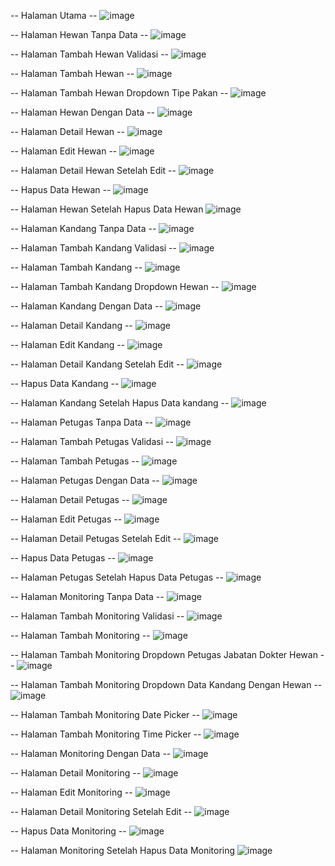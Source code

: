 -- Halaman Utama --
![image](https://github.com/user-attachments/assets/9dde5d8f-1b3a-4e5b-b47e-790d4a9258a8)

-- Halaman Hewan Tanpa Data --
![image](https://github.com/user-attachments/assets/07ba93f1-4515-4397-8471-64826d12cac4)

-- Halaman Tambah Hewan Validasi --
![image](https://github.com/user-attachments/assets/ef441797-0a6e-4332-b3d6-7604ff24274c)

-- Halaman Tambah Hewan --
![image](https://github.com/user-attachments/assets/188b4247-7e50-472b-bab1-d9fbb0ba9688)

-- Halaman Tambah Hewan Dropdown Tipe Pakan --
![image](https://github.com/user-attachments/assets/49f43583-1b95-4545-a658-5c3a827ebce8)

-- Halaman Hewan Dengan Data --
![image](https://github.com/user-attachments/assets/07e39460-9362-4d5e-bd3e-0b5b0ab4c976)

-- Halaman Detail Hewan --
![image](https://github.com/user-attachments/assets/cf21670d-82b8-4444-a869-e6e74d3f6aad)

-- Halaman Edit Hewan --
![image](https://github.com/user-attachments/assets/35d41dff-a23f-473a-9cc2-903f295138fa)

-- Halaman Detail Hewan Setelah Edit --
![image](https://github.com/user-attachments/assets/4dd9b381-d4f8-491e-8689-8ad97a8f1d70)

-- Hapus Data Hewan --
![image](https://github.com/user-attachments/assets/dc0604fd-0ee4-4219-b9d9-909d9f47d934)

-- Halaman Hewan Setelah Hapus Data Hewan
![image](https://github.com/user-attachments/assets/5efaa3ae-aa6b-4828-9e2d-8b0fee4a220f)

-- Halaman Kandang Tanpa Data --
![image](https://github.com/user-attachments/assets/6df53be6-199a-4996-82f7-dc5e12fe30b7)

-- Halaman Tambah Kandang Validasi --
![image](https://github.com/user-attachments/assets/228738eb-317b-49a8-b571-74357d822450)

-- Halaman Tambah Kandang --
![image](https://github.com/user-attachments/assets/84e467fd-3a23-4355-afa6-88983bbe3ed2)

-- Halaman Tambah Kandang Dropdown Hewan --
![image](https://github.com/user-attachments/assets/7795c321-64a6-4bd7-93dd-a06d51909b58)

-- Halaman Kandang Dengan Data --
![image](https://github.com/user-attachments/assets/e5375a34-bb99-44d8-8ab7-bb6025581be4)

-- Halaman Detail Kandang --
![image](https://github.com/user-attachments/assets/6bb1b845-9e3c-4368-972a-39784ac78eea)

-- Halaman Edit Kandang --
![image](https://github.com/user-attachments/assets/03cb961c-08f6-41ad-b7a5-bc7109884e86)

-- Halaman Detail Kandang Setelah Edit --
![image](https://github.com/user-attachments/assets/2c8b003e-bcca-485b-a6e3-ae2e2f677779)

-- Hapus Data Kandang --
![image](https://github.com/user-attachments/assets/787bbe5e-cd71-4c7d-b92f-6f26fd28f6f2)

-- Halaman Kandang Setelah Hapus Data kandang --
![image](https://github.com/user-attachments/assets/f8c8f030-2929-4a08-9900-d3b58b8bf854)

-- Halaman Petugas Tanpa Data --
![image](https://github.com/user-attachments/assets/dafa8596-0e67-46b8-89f4-5c0c2da04e10)

-- Halaman Tambah Petugas Validasi --
![image](https://github.com/user-attachments/assets/5391fefb-833a-483d-a9e1-555e6ad6eda8)

-- Halaman Tambah Petugas --
![image](https://github.com/user-attachments/assets/35d240d2-c64d-4599-b7dd-47f901ca3960)

-- Halaman Petugas Dengan Data --
![image](https://github.com/user-attachments/assets/d8b7c0c3-54e8-4f4f-be9f-d056b3af3431)

-- Halaman Detail Petugas --
![image](https://github.com/user-attachments/assets/5dcde148-59ca-4150-b3b8-0acec9bd7908)

-- Halaman Edit Petugas --
![image](https://github.com/user-attachments/assets/6f51d8ad-bf09-4cad-a6f4-66d6ddfe2f14)

-- Halaman Detail Petugas Setelah Edit --
![image](https://github.com/user-attachments/assets/09384044-e3e4-4038-8b4d-e36cea12f926)

-- Hapus Data Petugas --
![image](https://github.com/user-attachments/assets/e966b191-ba7c-4a50-9377-50229c3bb9a7)

 -- Halaman Petugas Setelah Hapus Data Petugas --
 ![image](https://github.com/user-attachments/assets/72be73ac-c431-433e-903f-8b90c127ed76)

 -- Halaman Monitoring Tanpa Data --
 ![image](https://github.com/user-attachments/assets/8e0e186f-089a-4004-a2c8-6535e740e6d2)

 -- Halaman Tambah Monitoring Validasi --
 ![image](https://github.com/user-attachments/assets/1edbf3e2-be53-487e-a006-98872df65fe3)

 -- Halaman Tambah Monitoring --
 ![image](https://github.com/user-attachments/assets/7e5bf51a-6e68-4449-a6f4-8d4ec4e2ae8c)

-- Halaman Tambah Monitoring Dropdown Petugas Jabatan Dokter Hewan --
![image](https://github.com/user-attachments/assets/54093c7c-977e-4def-827e-0eae7c6746d6)

-- Halaman Tambah Monitoring Dropdown Data Kandang Dengan Hewan --
![image](https://github.com/user-attachments/assets/657d471d-0650-4679-b539-14c60897983b)

-- Halaman Tambah Monitoring Date Picker --
![image](https://github.com/user-attachments/assets/33602aab-6c6d-42e3-b88b-d25c71e2b1a5)

-- Halaman Tambah Monitoring Time Picker --
![image](https://github.com/user-attachments/assets/45049d51-1236-4f79-a462-80c56a1cc590)

-- Halaman Monitoring Dengan Data --
![image](https://github.com/user-attachments/assets/c74b51c3-23e4-44d4-aaa5-732bee0f6160)

-- Halaman Detail Monitoring --
![image](https://github.com/user-attachments/assets/c168d86a-c3e6-477b-a828-194f4efa1ff7)

-- Halaman Edit Monitoring --
![image](https://github.com/user-attachments/assets/ff279ec7-847c-4ecf-ab83-300c5c6752de)

-- Halaman Detail Monitoring Setelah Edit --
![image](https://github.com/user-attachments/assets/c80ca654-ec5f-4a8b-b8ae-0946efb9fdfd)

-- Hapus Data Monitoring --
![image](https://github.com/user-attachments/assets/649bd8b4-4a9e-4507-af0a-c41fba6802ff)

-- Halaman Monitoring Setelah Hapus Data Monitoring
![image](https://github.com/user-attachments/assets/2df3ecc2-6f2e-4ee3-8010-3e5de04b13ba)
